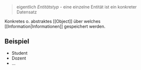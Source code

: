 > eigentlich _Entitätstyp_ - eine einzelne Entität ist ein konkreter Datensatz

Konkretes o. abstraktes [[Object]] über welches [[Information|Informationen]] gespeichert werden.
## Beispiel
- Student
- Dozent
- ...